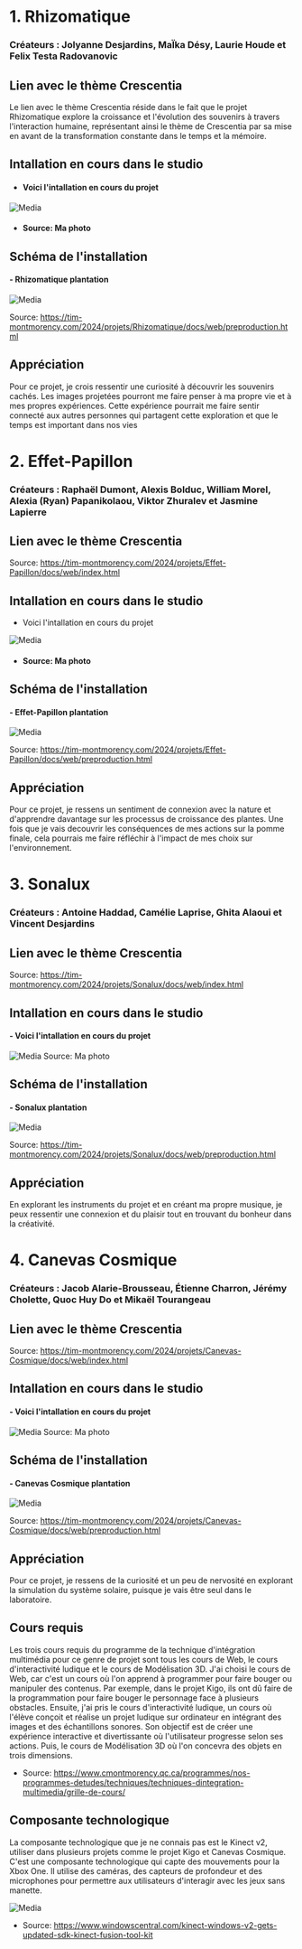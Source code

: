# 1. Rhizomatique
### Créateurs : Jolyanne Desjardins, MaÏka Désy, Laurie Houde et Felix Testa Radovanovic

## Lien avec le thème Crescentia 
Le lien avec le thème Crescentia réside dans le fait que le projet Rhizomatique explore la croissance et l'évolution des souvenirs à travers l'interaction humaine, représentant ainsi le thème de Crescentia par sa mise en avant de la transformation constante dans le temps et la mémoire.


## Intallation en cours dans le studio

- #### Voici l'intallation en cours du projet

![Media](Media/rhizomatique_installation.jpg) 
- #### Source: Ma photo

## Schéma de l'installation 

#### - Rhizomatique plantation
![Media](Media/rhizomatique_plantation.png) 

Source: https://tim-montmorency.com/2024/projets/Rhizomatique/docs/web/preproduction.html

## Appréciation
Pour ce projet, je crois ressentir une curiosité à découvrir les souvenirs cachés. Les images projetées pourront me faire penser à ma propre vie et à mes propres expériences. Cette expérience pourrait me faire sentir connecté aux autres personnes qui partagent cette exploration et que le temps est important dans nos vies

# 2. Effet-Papillon
### Créateurs  : Raphaël Dumont, Alexis Bolduc, William Morel, Alexia (Ryan) Papanikolaou, Viktor Zhuralev et Jasmine Lapierre

## Lien avec le thème Crescentia 
Source: https://tim-montmorency.com/2024/projets/Effet-Papillon/docs/web/index.html

## Intallation en cours dans le studio
- Voici l'intallation en cours du projet

![Media](Media/effet-papilllon_installation.jpg) 
- #### Source: Ma photo
## Schéma de l'installation 
#### - Effet-Papillon plantation
![Media](Media/effet-papillon_plantation.png) 

Source: https://tim-montmorency.com/2024/projets/Effet-Papillon/docs/web/preproduction.html

## Appréciation
Pour ce projet, je ressens un sentiment de connexion avec la nature et d'apprendre davantage sur les processus de croissance des plantes. Une fois que je vais decouvrir les conséquences de mes actions sur la pomme finale, cela pourrais me faire réfléchir à l'impact de mes choix sur l'environnement.


# 3. Sonalux
### Créateurs : Antoine Haddad, Camélie Laprise, Ghita Alaoui et Vincent Desjardins

## Lien avec le thème Crescentia 
Source: https://tim-montmorency.com/2024/projets/Sonalux/docs/web/index.html

## Intallation en cours dans le studio
#### - Voici l'intallation en cours du projet 
![Media](Media/sonalux_installation.jpg)
Source: Ma photo
## Schéma de l'installation 
#### - Sonalux plantation
![Media](Media/sonalux_plantation.png) 

Source: https://tim-montmorency.com/2024/projets/Sonalux/docs/web/preproduction.html

## Appréciation
En explorant les instruments du projet et en créant ma propre musique, je peux ressentir une connexion et du plaisir tout en trouvant du bonheur dans la créativité.

 # 4. Canevas Cosmique
### Créateurs  : Jacob Alarie-Brousseau, Étienne Charron, Jérémy Cholette, Quoc Huy Do et Mikaël Tourangeau

## Lien avec le thème Crescentia 
Source: https://tim-montmorency.com/2024/projets/Canevas-Cosmique/docs/web/index.html

## Intallation en cours dans le studio
#### - Voici l'intallation en cours du projet 
![Media](Media/canevas-cosmique_installation.jpg)
Source: Ma photo
## Schéma de l'installation 
#### - Canevas Cosmique plantation
![Media](Media/canevas-cosmique_plantation.png) 

Source: https://tim-montmorency.com/2024/projets/Canevas-Cosmique/docs/web/preproduction.html

## Appréciation
Pour ce projet, je ressens de la curiosité et un peu de nervosité en explorant la simulation du système solaire, puisque je vais être seul dans le laboratoire.

## Cours requis
Les trois cours requis du programme de la technique d'intégration multimédia pour ce genre de projet sont tous les cours de Web, le cours d'interactivité ludique et le cours de Modélisation 3D. J'ai choisi le cours de Web, car c'est un cours où l'on apprend à programmer pour faire bouger ou manipuler des contenus. Par exemple, dans le projet Kigo, ils ont dû faire de la programmation pour faire bouger le personnage face à plusieurs obstacles. Ensuite, j'ai pris le cours d'interactivité ludique, un cours où l'élève conçoit et réalise un projet ludique sur ordinateur en intégrant des images et des échantillons sonores. Son objectif est de créer une expérience interactive et divertissante où l'utilisateur progresse selon ses actions. Puis, le cours de Modélisation 3D où l'on concevra des objets en trois dimensions. 

- Source: https://www.cmontmorency.qc.ca/programmes/nos-programmes-detudes/techniques/techniques-dintegration-multimedia/grille-de-cours/
## Composante technologique
La composante technologique que je ne connais pas est le Kinect v2, utiliser dans plusieurs projets comme le projet Kigo et Canevas Cosmique. C'est une composante technologique qui capte des mouvements pour la Xbox One. Il utilise des caméras, des capteurs de profondeur et des microphones pour permettre aux utilisateurs d'interagir avec les jeux sans manette.

![Media](Media/kinectv2.jpg) 
- Source: https://www.windowscentral.com/kinect-windows-v2-gets-updated-sdk-kinect-fusion-tool-kit




